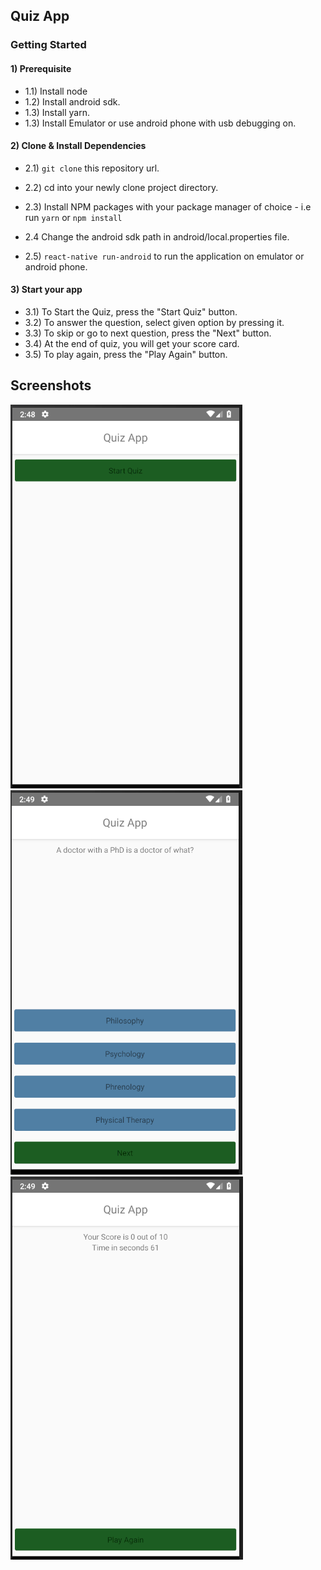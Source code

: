 ## Quiz App
    
### Getting Started
  
#### 1) Prerequisite
 - 1.1) Install node
 - 1.2) Install android sdk.
 - 1.3) Install yarn.
 - 1.3) Install Emulator or use android phone with usb debugging on. 
	
#### 2) Clone & Install Dependencies
 
- 2.1) `git clone` this repository url.

- 2.2) cd into your newly clone project directory.

- 2.3) Install NPM packages with your package manager of choice - i.e run `yarn` or `npm install`
- 2.4 Change the android sdk path in android/local.properties file.
- 2.5) `react-native run-android` to run the application on emulator or android phone.
 

#### 3) Start your app
- 3.1) To Start the Quiz, press the "Start Quiz" button.
- 3.2) To answer the question, select given option by pressing it.
- 3.3) To skip or go to next question, press the "Next" button.
- 3.4) At the end of quiz, you will get your score card.
- 3.5) To play again, press the "Play Again" button.




 
## Screenshots
![Screenshot 1](https://github.com/Arsalwali/QuizApp/blob/master/screenshots/QuizApp1.PNG)
![Screenshot 2](https://github.com/Arsalwali/QuizApp/blob/master/screenshots/QuizApp2.PNG)
![Screenshot 3](https://github.com/Arsalwali/QuizApp/blob/master/screenshots/QuizApp3.PNG)
